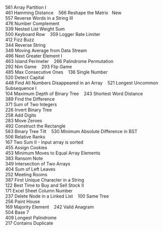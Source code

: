 561	Array Partition I   	
461	Hamming Distance   	
566	Reshape the Matrix   New	
557	Reverse Words in a String III   	
476	Number Complement   	
339	Nested List Weight Sum   	
500	Keyboard Row   	
359	Logger Rate Limiter   	
412	Fizz Buzz   	
344	Reverse String   	
346	Moving Average from Data Stream   	
496	Next Greater Element I   	
463	Island Perimeter   	
266	Palindrome Permutation   	
292	Nim Game   	
293	Flip Game   	
485	Max Consecutive Ones   	
136	Single Number   	
520	Detect Capital   	
448	Find All Numbers Disappeared in an Array   	
521	Longest Uncommon Subsequence I   	
104	Maximum Depth of Binary Tree   	
243	Shortest Word Distance   	
389	Find the Difference   	
371	Sum of Two Integers   	
226	Invert Binary Tree   	
258	Add Digits   	
283	Move Zeroes   	
492	Construct the Rectangle   	
563	Binary Tree Tilt   	
530	Minimum Absolute Difference in BST   	
506	Relative Ranks   	
167	Two Sum II - Input array is sorted   	
455	Assign Cookies   	
453	Minimum Moves to Equal Array Elements   	
383	Ransom Note   	
349	Intersection of Two Arrays   	
404	Sum of Left Leaves   	
252	Meeting Rooms   	
387	First Unique Character in a String   	
122	Best Time to Buy and Sell Stock II   	
171	Excel Sheet Column Number   	
237	Delete Node in a Linked List   	
100	Same Tree   	
256	Paint House   	
169	Majority Element   	
242	Valid Anagram   	
504	Base 7   	
409	Longest Palindrome   	
217	Contains Duplicate   	
